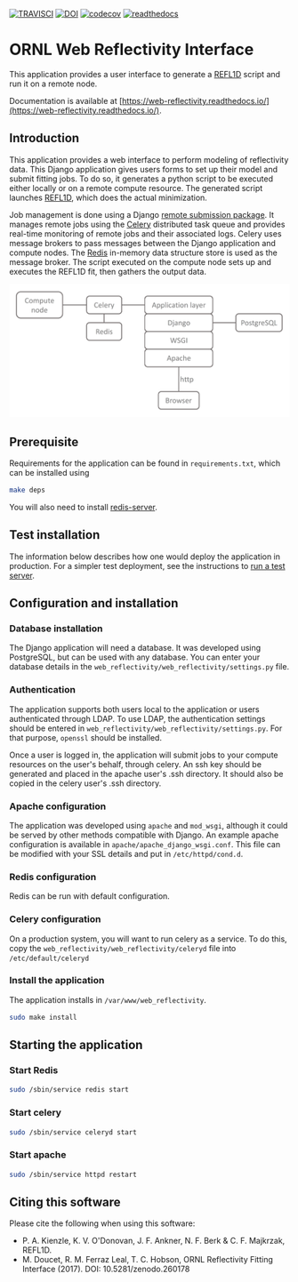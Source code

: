 [![TRAVISCI](https://travis-ci.org/neutrons/web_reflectivity.svg)](https://travis-ci.org/neutrons/web_reflectivity)
[![DOI](https://zenodo.org/badge/DOI/10.5281/zenodo.596150.svg)](https://doi.org/10.5281/zenodo.596150)
[![codecov](https://codecov.io/gh/neutrons/web_reflectivity/branch/master/graph/badge.svg)](https://codecov.io/gh/neutrons/web_reflectivity)
[![readthedocs](https://readthedocs.org/projects/web-reflectivity/badge/?version=latest)](https://web-reflectivity.readthedocs.io/en/latest/?badge=latest)

# ORNL Web Reflectivity Interface
This application provides a user interface to generate a [REFL1D](https://github.com/reflectometry/refl1d) script and run it on a remote node.

Documentation is available at [https://web-reflectivity.readthedocs.io/](https://web-reflectivity.readthedocs.io/).

## Introduction
This application provides a web interface to perform modeling of reflectivity data. This Django application gives users forms to set up their model and submit fitting jobs. To do so, it generates a python script to be executed either locally or on a remote compute resource. The generated script launches [REFL1D](https://github.com/reflectometry/refl1d), which does the actual minimization.

Job management is done using a Django [remote submission package](https://github.com/ornl-ndav/django-remote-submission/). It manages remote jobs using the [Celery](http://www.celeryproject.org/) 
distributed task queue and provides real-time monitoring of remote
jobs and their associated logs. Celery uses message brokers to pass messages between the Django
application and compute nodes. The [Redis](https://redis.io/) in-memory data structure store is used as
the message broker. The script executed on the compute node sets up and executes the REFL1D fit,
then gathers the output data.

<img src="docs/media/app_design_400ppi.png" width="600">

## Prerequisite
Requirements for the application can be found in `requirements.txt`, which can be installed using 

```bash
make deps
```

You will also need to install [redis-server](https://redis.io/).

## Test installation
The information below describes how one would deploy the application in production. For a simpler test deployment,
see the instructions to [run a test server](test/README.md).

## Configuration and installation

### Database installation
The Django application will need a database. It was developed using PostgreSQL, but can be used with any database.
You can enter your database details in the `web_reflectivity/web_reflectivity/settings.py` file.

### Authentication
The application supports both users local to the application or users authenticated through LDAP.
To use LDAP, the authentication settings should be entered in `web_reflectivity/web_reflectivity/settings.py`.
For that purpose, `openssl` should be installed.

Once a user is logged in, the application will submit jobs to your compute resources on the user's behalf, through celery.
An ssh key should be generated and placed in the apache user's .ssh directory. It should also be copied in the celery user's .ssh directory.

### Apache configuration
The application was developed using `apache` and `mod_wsgi`, although it could be served by other methods compatible with Django.
An example apache configuration is available in `apache/apache_django_wsgi.conf`. This file can be modified with your SSL details
and put in `/etc/httpd/cond.d`.

### Redis configuration
Redis can be run with default configuration.

### Celery configuration
On a production system, you will want to run celery as a service.
To do this, copy the `web_reflectivity/web_reflectivity/celeryd` file into `/etc/default/celeryd`

### Install the application
The application installs in `/var/www/web_reflectivity`.
```bash
sudo make install
```

## Starting the application

### Start Redis
```bash
sudo /sbin/service redis start
```

### Start celery
```bash
sudo /sbin/service celeryd start
```

### Start apache
```bash
sudo /sbin/service httpd restart
```


## Citing this software
Please cite the following when using this software:

- P. A. Kienzle, K. V. O'Donovan, J. F. Ankner, N. F. Berk & C. F. Majkrzak, REFL1D.
- M. Doucet, R. M. Ferraz Leal, T. C. Hobson, ORNL Reflectivity Fitting Interface (2017). DOI: 10.5281/zenodo.260178

